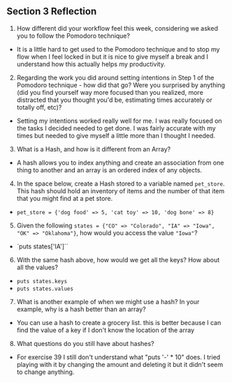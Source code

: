 ## Section 3 Reflection

1. How different did your workflow feel this week, considering we asked you to follow the Pomodoro technique?
* It is a little hard to get used to the Pomodoro technique and to stop my flow when I feel locked in but it is nice to give myself a break and I understand how this actually helps my productivity.
2. Regarding the work you did around setting intentions in Step 1 of the Pomodoro technique - how did that go? Were you surprised by anything (did you find yourself way more focused than you realized, more distracted that you thought you'd be, estimating times accurately or totally off, etc)?
* Setting my intentions worked really well for me. I was really focused on the tasks I decided needed to get done. I was fairly accurate with my times but needed to give myself a little more than I thought I needed.
3. What is a Hash, and how is it different from an Array?
* A hash allows you to index anything and create an association from one thing to another and an array is an ordered index of any objects.
4. In the space below, create a Hash stored to a variable named `pet_store`.  This hash should hold an inventory of items and the number of that item that you might find at a pet store.
* `pet_store = {'dog food' => 5, 'cat toy' => 10, 'dog bone' => 8}`
5. Given the following `states = {"CO" => "Colorado", "IA" => "Iowa", "OK" => "Oklahoma"}`, how would you access the value `"Iowa"`?
* `puts states['IA']``
6. With the same hash above, how would we get all the keys?  How about all the values?
* `puts states.keys`
* `puts states.values`
7. What is another example of when we might use a hash?  In your example, why is a hash better than an array?
* You can use a hash to create a grocery list. this is better because I can find the value of a key if I don't know the location of the array
8. What questions do you still have about hashes?
* For exercise 39 I still don't understand what "puts '-' * 10" does. I tried playing with it by changing the amount and deleting it but it didn't seem to change anything.
